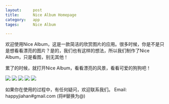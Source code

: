 ```yaml
---
layout: 	post
title:		Nice Album Homepage
category:	app
tages:		Nice Album	

---
```


欢迎使用Nice Album，这是一款简洁的欣赏图片的应用。很多时候，你是不是只是想看看漂亮的图片？是的，我们也有这样的想法，所以我们制作了Nice Album，只是看图，别无其他！

累了的时候，就打开Nice Album，看看漂亮的风景，看看可爱的狗狗吧！

![](../album/nicealbum_1024x1024.png)
![](../album/nicealbum_4.PNG)
![](../album/nicealbum_3.PNG)
![](../album/nicealbum_2.PNG)
![](../album/nicealbum_1.PNG)



如果你在使用的过程中，有任何疑问，欢迎联系我们。
Email:	happyjiahan#gmail.com (将#替换为@)



